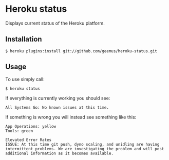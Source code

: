 # Heroku status

Displays current status of the Heroku platform.

## Installation

    $ heroku plugins:install git://github.com/geemus/heroku-status.git

## Usage

To use simply call:

    $ heroku status

If everything is currently working you should see:

    All Systems Go: No known issues at this time.

If something is wrong you will instead see something like this:

    App Operations: yellow
    Tools: green

    Elevated Error Rates
    ISSUE: At this time git push, dyno scaling, and unidling are having intermittent problems. We are investigating the problem and will post additional information as it becomes available.
